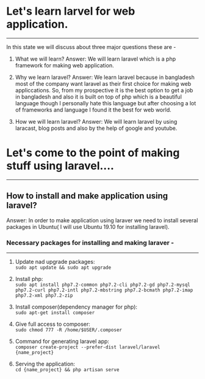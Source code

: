 # Let's learn larvel for web application.
-----------------------------------------

In this state we will discuss about three major questions these are -

1. What we will learn?
Answer: We will learn laravel which is a php framework for making web application.

2. Why we learn laravel?
Answer: We learn laravel because in bangladesh most of the company want laravel as their first choice for making web appliccations. So, from my prospective it is the best option to get a job in bangladesh and also it is built on top of php which is a beautiful language though I personally hate this language but after choosing a lot of frameworks and language I found it the best for web world.

3. How we will learn laravel?
Answer: We will learn laravel by using laracast, blog posts and also by the help of google and youtube.


# Let's come to the point of making stuff using laravel....
-----------------------------------------------------------


## How to install and make application using laravel?
Answer: In order to make application using laraver we need to install several packages in Ubuntu( I will use Ubuntu 19.10 for installing laravel). 


### Necessary packages for installing and making laraver - 
----------------------------------------------------------
1. Update nad upgrade packages: <br/>
    `sudo apt update && sudo apt upgrade`

2. Install php:<br/>
    `sudo apt install php7.2-common php7.2-cli php7.2-gd php7.2-mysql php7.2-curl php7.2-intl php7.2-mbstring php7.2-bcmath php7.2-imap php7.2-xml php7.2-zip`

3. Install composer(dependency manager for php):<br/>
   `sudo apt-get install composer`

4. Give full access to composer: <br/>
   `sudo chmod 777 -R /home/$USER/.composer`

5. Command for generating laravel app:<br/>
   `composer create-project --prefer-dist laravel/laravel {name_project}`

6. Serving the application:<br/>
  `cd {name_project} && php artisan serve`
